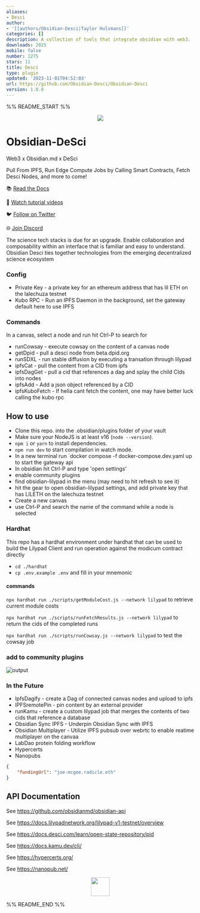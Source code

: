 ```yaml
---
aliases:
- Desci
author:
- '[[authors/Obsidian-Desci|Taylor Hulsmans]]'
categories: []
description: A collection of tools that integrate obsidian with web3.
downloads: 2025
mobile: false
number: 1275
stars: 11
title: Desci
type: plugin
updated: '2023-11-01T04:52:03'
url: https://github.com/Obsidian-Desci/Obsidian-Desci
version: 1.0.0
---
```


%% README_START %%

<p align="center">
<img src="https://obsidian-desci.github.io/Docs/img/obsidian-desci-md-banner.png" />
</p>

# Obsidian-DeSci


Web3 x Obsidian.md x DeSci

Pull From IPFS, Run Edge Compute Jobs by Calling Smart Contracts, Fetch Desci Nodes, and more to come!

📚 [Read the Docs](https://obsidian-desci.github.io/Docs/)

🎥 [Watch tutorial videos](https://www.youtube.com/@Obsidian-Desci-fs7uw)

🐦 [Follow on Twitter](https://twitter.com/Obsidian_Desci)

🌐 [Join Discord](https://discord.gg/3sFAbjF5uH)

The science tech stacks is due for an upgrade.  Enable collaboration and composability within an interface that is familiar and easy to understand.  Obsidian Desci ties together technologies from the emerging decentralized science ecosystem

### Config
- Private Key - a private key for an ethereum address that has lil ETH on the lalechuza testnet
- Kubo RPC - Run an IPFS Daemon in the background, set the gateway default here to use IPFS

### Commands
In a canvas, select a node and run hit Ctrl-P to search for
- runCowsay - execute cowsay on the content of a canvas node
- getDpid - pull a desci node from beta.dpid.org
- runSDXL - run stable diffusion by executing a transation through lilypad
- ipfsCat - pull the content from a CID from ipfs
- ipfsDagGet - pull a cid that references a dag and splay the child CIds into nodes
- ipfsAdd - Add a json object referenced by a CID
- ipfsKuboFetch - If helia cant fetch the content, one may have better luck calling the kubo rpc

## How to use

- Clone this repo. into the .obsidian/plugins folder of your vault
- Make sure your NodeJS is at least v16 (`node --version`).
- `npm i` or `yarn` to install dependencies.
- `npm run dev` to start compilation in watch mode.
- In a new terminal run `docker compose -f docker-compose.dev.yaml up to start the gateway api
- In obsidian hit Ctrl-P and type 'open settings'
- enable community plugins
- find obsidian-lilypad in the menu (may need to hit refresh to see it)
- hit the gear to open obsidian-lilypad settings, and add private key that has LILETH on the lalechuza testnet
- Create a new canvas
- use Ctrl-P and search the name of the command while a node is selected

### Hardhat

This repo has a hardhat environment under hardhat that can be used to build the Lilypad Client and run operation against the modicum contract directly

- `cd ./hardhat`
- `cp .env.example .env` and fill in your mnemonic

#### commands
`npx hardhat run ./scripts/getModuleCost.js --network lilypad` to retrieve current module costs

`npx hardhat run ./scripts/runFetchResults.js --network lilypad` to return the cids of the completed runs

`npx hardhat run ./scripts/runCowsay.js --network lilypad` to test the cowsay job



### add to community plugins
![output](https://github.com/Obsidian-Desci/Obsidian-Desci)

### In the Future
- IpfsDagify - create a Dag of connected canvas nodes and upload to ipfs
- IPFSremotePin - pin content by an external provider
- runKamu - create a custom lilypad job that merges the contents of two cids that reference a database
- Obsidian Sync IPFS - Underpin Obsidian Sync with IPFS
- Obsidian Multiplayer - Utilize IPFS pubsub over webrtc to enable reatime multiplayer on the canvaa
- LabDao protein folding workflow
- Hypercerts
- Nanopubs


```json
{
    "fundingUrl": "joe-mcgee.radicle.eth"
}
```

## API Documentation

See https://github.com/obsidianmd/obsidian-api

See https://docs.lilypadnetwork.org/lilypad-v1-testnet/overview

See https://docs.desci.com/learn/open-state-repository/pid

See https://docs.kamu.dev/cli/

See https://hypercerts.org/

See https://nanopub.net/


<p align="center">
<img src="https://obsidian-desci.github.io/Docs/img/obsidian-desci-logo.png" height="50px" />
</p>


%% README_END %%